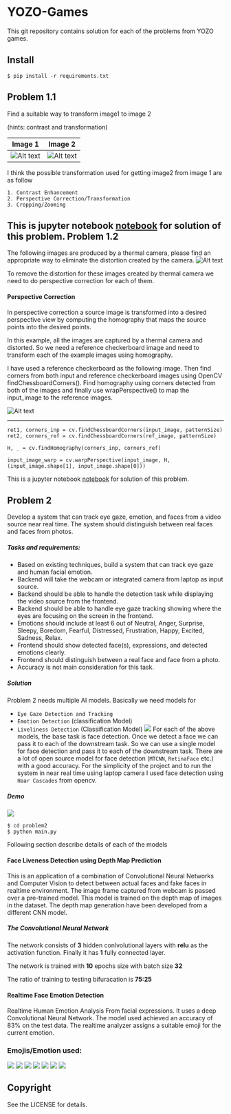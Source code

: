 
YOZO-Games
========

This git repository contains solution for each of the problems from YOZO games. 

Install
-------

    $ pip install -r requirements.txt

    
Problem 1.1
----

Find a suitable way to transform image1 to image 2 

(hints: contrast and transformation)


Image 1             |  Image 2
:-------------------------:|:-------------------------:
![Alt text](img/1.jpg "Image 1")  |  ![Alt text](img/2.jpg? "Image 2")

I think the possible transformation used for getting image2 from image 1 are as follow

    1. Contrast Enhancement 
    2. Perspective Correction/Transformation
    3. Cropping/Zooming



This is jupyter notebook [notebook](problem1.1/transformation.ipynb) for solution of this problem.
Problem 1.2
-------------------------

The following images are produced by a thermal camera, please find an appropriate way to eliminate the distortion created by the camera.
![Alt text](img/temp.jpg) 

To remove the distortion for these images created by thermal camera we need to do perspective correction for each of them.

#### Perspective Correction
In perspective correction a source image is transformed into a desired perspective view by computing the homography that maps the source points into the desired points. 

In this example, all the images are captured by a thermal camera and distorted. So we need a reference checkerboard image and need to transform each of the example images using homography.
 
I have used a reference checkerboard as the following image. Then find corners from both input and reference checkerboard images using OpenCV findChessboardCorners(). Find homography using corners detected from both of the images and finally use wrapPerspective() to map the input_image to the reference images. 

![Alt text](problem1.2/reference.jpeg) 

------
    ret1, corners_inp = cv.findChessboardCorners(input_image, patternSize)
    ret2, corners_ref = cv.findChessboardCorners(ref_image, patternSize)
    
    H, _ = cv.findHomography(corners_inp, corners_ref)
    
    input_image_warp = cv.warpPerspective(input_image, H, (input_image.shape[1], input_image.shape[0]))

This is a jupyter notebook [notebook](problem1.2/perspective%20transformation.ipynb) for solution of this problem.

Problem 2
-----------------------------------------
Develop a system that can track eye gaze, emotion, and faces from a video source near real time. The system should distinguish between real faces and faces from photos.  

##### Tasks and requirements:
* Based on existing techniques, build a system that can track eye gaze and human facial emotion.
* Backend will take the webcam or integrated camera from laptop as input source.
* Backend should be able to handle the detection task while displaying the video source from the frontend.
* Backend should be able to handle eye gaze tracking showing where the eyes are focusing on the screen in the frontend.
* Emotions should include at least 6 out of Neutral, Anger, Surprise, Sleepy, Boredom, Fearful, Distressed, Frustration, Happy, Excited, Sadness, Relax.
* Frontend should show detected face(s), expressions, and detected emotions clearly.
* Frontend should distinguish between a real face and face from a photo.
* Accuracy is not main consideration for this task.

##### Solution
Problem 2 needs multiple AI models. Basically we need models for
* `Eye Gaze Detection and Tracking`
* `Emotion Detection` (classification Model)
* `Liveliness Detection` (Classification Model)
![](img/face_detection.jpg)
For each of the above models, the base task is face detection. Once we detect a face we can pass it to each of the downstream task. So we can use a single model for face detection and pass it to each of the downstream task.
There are a lot of open source model for face detection (`MTCNN`, `RetinaFace` etc.) with a good accuracy. For the simplicity of the project and to run the system in near real time using laptop camera I used face detection using `Haar Cascades` from opencv. 

##### Demo

![](img/face_dection.gif)

    $ cd problem2
    $ python main.py

Following section describe details of each of the models 
#### Face Liveness Detection using Depth Map Prediction
This is an application of a combination of Convolutional Neural Networks and Computer Vision to detect
between actual faces and fake faces in realtime environment. The image frame captured from webcam is passed over a pre-trained model. This model is trained on the depth map of images in the dataset. The depth map generation have been developed from a different CNN model.

##### The Convolutional Neural Network

The network consists of **3** hidden conlvolutional layers with **relu** as the activation function. Finally it has **1** fully connected layer.

The network is trained with **10** epochs size with batch size **32**

The ratio of training to testing bifuracation is **75:25**

#### Realtime Face Emotion Detection

Realtime Human Emotion Analysis From facial expressions. It uses a deep Convolutional Neural Network. The model used achieved an accuracy of 83% on the test data. The realtime analyzer assigns a suitable emoji for the current emotion.
### Emojis/Emotion used:
![](img/neutral.png) ![](img/happy.png) ![](img/fearful.png) ![](img/sad.png) ![](img/angry.png) ![](img/surprised.png) ![](img/disgusted.png)

Copyright
---------

See the LICENSE for details.
